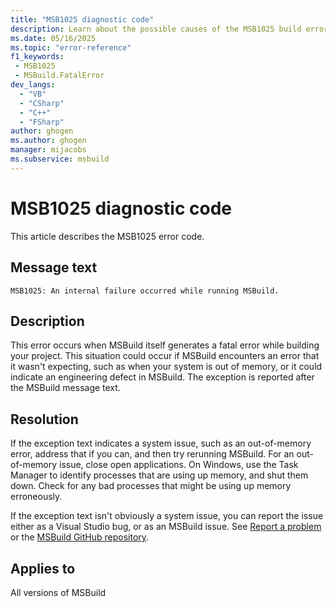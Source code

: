 ```yaml
---
title: "MSB1025 diagnostic code"
description: Learn about the possible causes of the MSB1025 build error, and get troubleshooting tips.
ms.date: 05/16/2025
ms.topic: "error-reference"
f1_keywords:
 - MSB1025
 - MSBuild.FatalError
dev_langs:
  - "VB"
  - "CSharp"
  - "C++"
  - "FSharp"
author: ghogen
ms.author: ghogen
manager: mijacobs
ms.subservice: msbuild
---
```


# MSB1025 diagnostic code

<!-- :::ErrorDefinitionDescription::: -->
<!-- :::editable-content name="introDescription"::: -->
This article describes the MSB1025 error code.
<!-- :::editable-content-end::: -->

## Message text

<!-- :::editable-content name="messageText"::: -->
`MSB1025: An internal failure occurred while running MSBuild.`
<!-- :::editable-content-end::: -->
<!-- MSB1025: An internal failure occurred while running MSBuild. -->

<!-- :::editable-content name="postOutputDescription"::: -->
<!--
{StrBegin="MSBUILD : error MSB1025: "}UE: This message is shown when the application has to terminate either because of a bug in the code, or because some
      FX/CLR method threw an unexpected exception.
      LOCALIZATION: The prefix "MSBUILD : error MSBxxxx:" and "MSBuild" should not be localized.
-->
## Description

This error occurs when MSBuild itself generates a fatal error while building your project. This situation could occur if MSBuild encounters an error that it wasn't expecting, such as when your system is out of memory, or it could indicate an engineering defect in MSBuild. The exception is reported after the MSBuild message text.

## Resolution

If the exception text indicates a system issue, such as an out-of-memory error, address that if you can, and then try rerunning MSBuild. For an out-of-memory issue, close open applications. On Windows, use the Task Manager to identify processes that are using up memory, and shut them down. Check for any bad processes that might be using up memory erroneously.

If the exception text isn't obviously a system issue, you can report the issue either as a Visual Studio bug, or as an MSBuild issue. See [Report a problem](../../ide/how-to-report-a-problem-with-visual-studio.md) or the [MSBuild GitHub repository](https://github.com/dotnet/msbuild).

<!-- :::editable-content-end::: -->
<!-- :::ErrorDefinitionDescription-end::: -->

## Applies to

All versions of MSBuild
